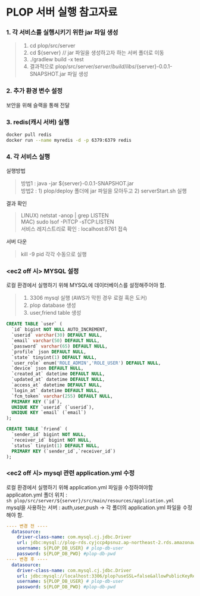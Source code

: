 # PLOP 서버 실행 참고자료

### 1. 각 서비스를 실행시키기 위한 jar 파일 생성

>1. cd plop/src/server
>2. cd ${server} // jar 파일을 생성하고자 하는 서버 폴더로 이동
>3. ./gradlew build -x test <br>
>4. 결과적으로 plop/src/server/${server}/build/libs/${server}-0.0.1-SNAPSHOT.jar 파일 생성

### 2. 추가 환경 변수 설정
보안을 위해 슬랙을 통해 전달

### 3. redis(캐시 서버) 실행
```bash
docker pull redis
docker run --name myredis -d -p 6379:6379 redis
```
### 4. 각 서비스 실행
실행방법
>방법1 : java -jar ${server}-0.0.1-SNAPSHOT.jar <br>
>방법2 : 1) plop/deploy 폴더에 jar 파일을 모아두고 2) serverStart.sh 실행

결과 확인 
>LINUX) netstat -anop | grep LISTEN <br>
>MAC) sudo lsof -PiTCP -sTCP:LISTEN <br>
>서비스 레지스트리로 확인 : localhost:8761 접속

서버 다운
>kill -9 pid 각각 수동으로 실행

### <ec2 off 시> MYSQL 설정
로컬 환경에서 실행하기 위해 MYSQL에 데이터베이스를 설정해주어야 함.
>1. 3306 mysql 실행 (AWS가 막힌 경우 로컬 혹은 도커) 
>2. plop database 생성
>3. user,friend table 생성
```sql
CREATE TABLE `user` (
  `id` bigint NOT NULL AUTO_INCREMENT,
  `userid` varchar(30) DEFAULT NULL,
  `email` varchar(50) DEFAULT NULL,
  `password` varchar(65) DEFAULT NULL,
  `profile` json DEFAULT NULL,
  `state` tinyint(1) DEFAULT NULL,
  `user_role` enum('ROLE_ADMIN','ROLE_USER') DEFAULT NULL,
  `device` json DEFAULT NULL,
  `created_at` datetime DEFAULT NULL,
  `updated_at` datetime DEFAULT NULL,
  `access_at` datetime DEFAULT NULL,
  `login_at` datetime DEFAULT NULL,
  `fcm_token` varchar(255) DEFAULT NULL,
  PRIMARY KEY (`id`),
  UNIQUE KEY `userid` (`userid`),
  UNIQUE KEY `email` (`email`)
);

CREATE TABLE `friend` (
  `sender_id` bigint NOT NULL,
  `receiver_id` bigint NOT NULL,
  `status` tinyint(1) DEFAULT NULL,
  PRIMARY KEY (`sender_id`,`receiver_id`)
);
```

### <ec2 off 시> mysql 관련 application.yml 수정
로컬 환경에서 실행하기 위해 application.yml 파일을 수정하여야함 <br>
applicaton.yml 폴더 위치 :<br> ```sh plop/src/server/${server}/src/main/resources/application.yml ``` <br>
mysql을 사용하는 서버 : auth,user,push -> 각 폴더의 application.yml 파일을 수정해야 함.
```yaml
---- 변경 전 ----
  datasource:
    driver-class-name: com.mysql.cj.jdbc.Driver
    url: jdbc:mysql://plop-rds.cyjccp4psnuz.ap-northeast-2.rds.amazonaws.com:3306/plop?useSSL=false&allowPublicKeyRetrieval=true&useUnicode=true&serverTimezone=Asia/Seoul
    username: ${PLOP_DB_USER} # plop-db-user
    password: ${PLOP_DB_PWD} #plop-db-pwd
---- 변경 후 ----
  datasource:
    driver-class-name: com.mysql.cj.jdbc.Driver
    url: jdbc:mysql://localhost:3306/plop?useSSL=false&allowPublicKeyRetrieval=true&useUnicode=true&serverTimezone=Asia/Seoul
    username: ${PLOP_DB_USER} # plop-db-user
    password: ${PLOP_DB_PWD} #plop-db-pwd
```


